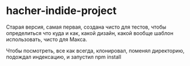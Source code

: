 # hacher-indide-project
Старая версия, самая первая, создана чисто для тестов, чтобы определиться что куда и как, какой дизайн, какой вообще
шаблон использовать, чисто для Макса.

Чтобы посмотреть, все как всегда, клонировал, поменял директорию, подождал индексацию, и запустил npm install
